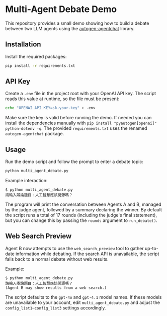 # Multi-Agent Debate Demo

This repository provides a small demo showing how to build a debate between two LLM agents using the [autogen-agentchat](https://github.com/microsoft/autogen) library.

## Installation

Install the required packages:

```bash
pip install -r requirements.txt
```

## API Key

Create a `.env` file in the project root with your OpenAI API key. The
script reads this value at runtime, so the file must be present:

```bash
echo "OPENAI_API_KEY=sk-your-key" > .env
```

Make sure the key is valid before running the demo. If needed you can
install the dependencies manually with `pip install "pyautogen[openai]" python-dotenv -q`.
The provided `requirements.txt` uses the renamed `autogen-agentchat` package.

## Usage

Run the demo script and follow the prompt to enter a debate topic:

```bash
python multi_agent_debate.py
```

Example interaction:

```text
$ python multi_agent_debate.py
請輸入辯論題目：人工智慧應該開源嗎？
```

The program will print the conversation between Agents A and B, managed by the judge agent, followed by a summary declaring the winner.
By default the script runs a total of 17 rounds (including the judge's final statement),
but you can change this by passing the `rounds` argument to `run_debate()`.

## Web Search Preview

Agent B now attempts to use the `web_search_preview` tool to gather up-to-date information while debating. If the search API is unavailable, the script falls back to a normal debate without web results.

Example:

```text
$ python multi_agent_debate.py
請輸入辯論題目：人工智慧應該開源嗎？
(Agent B may show results from a web search.)
```

The script defaults to the `gpt-4o` and `gpt-4.1` model names. If these models
are unavailable to your account, edit `multi_agent_debate.py` and adjust the
`config_list1`–`config_list3` settings accordingly.

